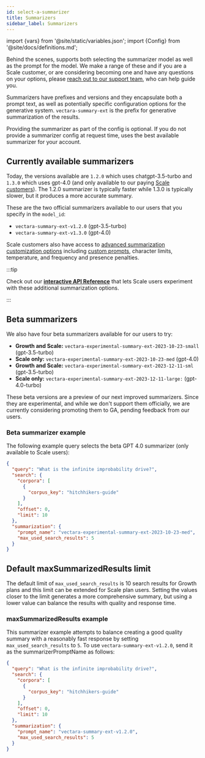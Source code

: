 ```yaml
---
id: select-a-summarizer
title: Summarizers
sidebar_label: Summarizers
---
```


import {vars} from '@site/static/variables.json';
import {Config} from '@site/docs/definitions.md';

Behind the scenes, <Config v="names.product"/> supports both selecting the
summarizer model as well as the prompt for the model. We make a range of these
and if you are a Scale customer, or are considering becoming one and have
any questions on your options, please
[reach out to our support team](https://vectara.com/contact-us/), who can help
guide you.

Summarizers have prefixes and versions and they encapsulate both a prompt text,
as well as potentially specific configuration options for the generative
system. `vectara-summary-ext` is the prefix for generative summarization of
the results.

Providing the summarizer as part of the config is optional. If you do not
provide a summarizer config at request time, <Config v="names.product"/> uses
the best available summarizer for your account.

## Currently available summarizers

Today, the versions available are `1.2.0` which uses chatgpt-3.5-turbo
and `1.3.0` which uses gpt-4.0 (and only available to our paying [Scale
customers](https://vectara.com/pricing/)). The 1.2.0 summarizer is typically faster while 1.3.0 is typically
slower, but it produces a more accurate summary.

These are the two official summarizers available to our users that you specify
in the `model_id`:

- `vectara-summary-ext-v1.2.0` (gpt-3.5-turbo)
- `vectara-summary-ext-v1.3.0` (gpt-4.0)

Scale customers also have
access to [advanced summarization customization options](/docs/api-reference/search-apis/search#advanced-summarization-customization-options) including
[custom prompts](/docs/prompts/vectara-prompt-engine), character limits, temperature, and frequency and presence penalties.

:::tip

Check out our [**interactive API Reference**](/docs/rest-api/query) that lets Scale users experiment
with these additional summarization options.

:::

## Beta summarizers

We also have four beta summarizers available for our users to try:

- **Growth and Scale:** `vectara-experimental-summary-ext-2023-10-23-small` (gpt-3.5-turbo)
- **Scale only:** `vectara-experimental-summary-ext-2023-10-23-med` (gpt-4.0)
- **Growth and Scale:** `vectara-experimental-summary-ext-2023-12-11-sml` (gpt-3.5-turbo)
- **Scale only:** `vectara-experimental-summary-ext-2023-12-11-large:` (gpt-4.0-turbo)

These beta versions are a preview of our next improved summarizers. Since
they are experimental, and while we don't support them officially, we are
currently considering promoting them to GA, pending feedback from our users.

### Beta summarizer example

The following example query selects the beta GPT 4.0 summarizer (only
available to Scale users):

```json showLineNumbers title="https://api.vectara.io/v1/query"
{
  "query": "What is the infinite improbability drive?",
  "search": {
    "corpora": [
      {
        "corpus_key": "hitchhikers-guide"
      }
    ],
    "offset": 0,
    "limit": 10
  },
  "summarization": {
    "prompt_name": "vectara-experimental-summary-ext-2023-10-23-med",
    "max_used_search_results": 5
  }
}
```

## Default maxSummarizedResults limit

The default limit of `max_used_search_results` is 10 search results for Growth
plans and this limit can be extended for Scale plan users. Setting the values
closer to the limit generates a more comprehensive summary, but using a lower
value can balance the results with quality and response time.

### maxSummarizedResults example

This summarizer example attempts to balance creating a good quality summary
with a reasonably fast response by setting `max_used_search_results` to `5`. To use
`vectara-summary-ext-v1.2.0`, send it as the summarizerPromptName as follows:

```json showLineNumbers title="https://api.vectara.io/v1/query"
{
  "query": "What is the infinite improbability drive?",
  "search": {
    "corpora": [
      {
        "corpus_key": "hitchhikers-guide"
      }
    ],
    "offset": 0,
    "limit": 10
  },
  "summarization": {
    "prompt_name": "vectara-summary-ext-v1.2.0",
    "max_used_search_results": 5
  }
}
```
